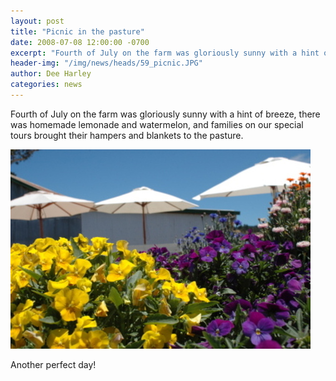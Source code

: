 ```yaml
---
layout: post
title: "Picnic in the pasture"
date: 2008-07-08 12:00:00 -0700
excerpt: "Fourth of July on the farm was gloriously sunny with a hint of breeze, there was homemade lemonade ..."
header-img: "/img/news/heads/59_picnic.JPG"
author: Dee Harley
categories: news
---
```

Fourth of July on the farm was gloriously sunny with a hint of breeze,
there was homemade lemonade and watermelon, and families on our
special tours brought their hampers and blankets to the pasture.

![image](/img/news/59_flowers.JPG)

Another perfect day!

